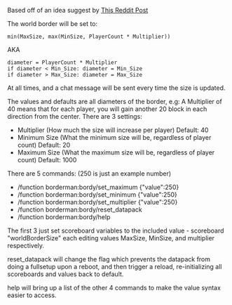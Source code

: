 Based off of an idea suggest by [This Reddit Post](https://www.reddit.com/r/admincraft/comments/1l30zxy/minecraft_but_the_world_border_increases_based_on/)

The world border will be set to:

```
min(MaxSize, max(MinSize, PlayerCount * Multiplier))
```
AKA
```
diameter = PlayerCount * Multiplier
if diameter < Min_Size: diameter = Min_Size
if diameter > Max_Size: diameter = Max_Size
```
At all times, and a chat message will be sent every time the size is updated.

The values and defaults are all diameters of the border, e.g: A Multiplier of 40 means that for each player, you will gain another 20 block in each direction from the center.
There are 3 settings:
- Multiplier (How much the size will increase per player) Default: 40
- Minimum Size (What the minimum size will be, regardless of player count) Default: 20
- Maximum Size (What the maximum size will be, regardless of player count) Default: 1000

There are 5 commands: (250 is just an example number)
- /function borderman:bordy/set_maximum {"value":250}
- /function borderman:bordy/set_minimum {"value":250}
- /function borderman:bordy/set_multiplier {"value":250}
- /function borderman:bordy/reset_datapack
- /function borderman:bordy/help


The first 3 just set scoreboard variables to the included value - scoreboard "worldBorderSize"
each editing values MaxSize, MinSize, and multiplier respectively.

reset_datapack will change the flag which prevents the datapack from doing a fullsetup upon a reboot, and then trigger a reload, re-initializing all scoreboards and values back to default.

help will bring up a list of the other 4 commands to make the value syntax easier to access.
